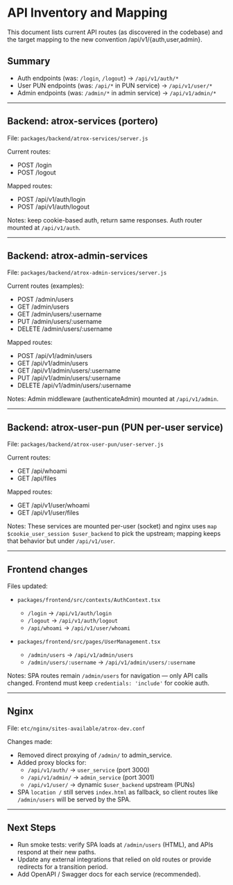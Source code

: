 # API Inventory and Mapping

This document lists current API routes (as discovered in the codebase) and the target mapping to the new convention /api/v1/{auth,user,admin}.

## Summary
- Auth endpoints (was: `/login`, `/logout`) -> `/api/v1/auth/*`
- User PUN endpoints (was: `/api/*` in PUN service) -> `/api/v1/user/*`
- Admin endpoints (was: `/admin/*` in admin service) -> `/api/v1/admin/*`

---

## Backend: atrox-services (portero)
File: `packages/backend/atrox-services/server.js`

Current routes:
- POST /login
- POST /logout

Mapped routes:
- POST /api/v1/auth/login
- POST /api/v1/auth/logout

Notes: keep cookie-based auth, return same responses. Auth router mounted at `/api/v1/auth`.

---

## Backend: atrox-admin-services
File: `packages/backend/atrox-admin-services/server.js`

Current routes (examples):
- POST /admin/users
- GET  /admin/users
- GET  /admin/users/:username
- PUT  /admin/users/:username
- DELETE /admin/users/:username

Mapped routes:
- POST /api/v1/admin/users
- GET  /api/v1/admin/users
- GET  /api/v1/admin/users/:username
- PUT  /api/v1/admin/users/:username
- DELETE /api/v1/admin/users/:username

Notes: Admin middleware (authenticateAdmin) mounted at `/api/v1/admin`.

---

## Backend: atrox-user-pun (PUN per-user service)
File: `packages/backend/atrox-user-pun/user-server.js`

Current routes:
- GET /api/whoami
- GET /api/files

Mapped routes:
- GET /api/v1/user/whoami
- GET /api/v1/user/files

Notes: These services are mounted per-user (socket) and nginx uses `map $cookie_user_session $user_backend` to pick the upstream; mapping keeps that behavior but under `/api/v1/user`.

---

## Frontend changes
Files updated:
- `packages/frontend/src/contexts/AuthContext.tsx`
  - `/login` -> `/api/v1/auth/login`
  - `/logout` -> `/api/v1/auth/logout`
  - `/api/whoami` -> `/api/v1/user/whoami`

- `packages/frontend/src/pages/UserManagement.tsx`
  - `/admin/users` -> `/api/v1/admin/users`
  - `/admin/users/:username` -> `/api/v1/admin/users/:username`

Notes: SPA routes remain `/admin/users` for navigation — only API calls changed. Frontend must keep `credentials: 'include'` for cookie auth.

---

## Nginx
File: `etc/nginx/sites-available/atrox-dev.conf`

Changes made:
- Removed direct proxying of `/admin/` to admin_service.
- Added proxy blocks for:
  - `/api/v1/auth/` -> `user_service` (port 3000)
  - `/api/v1/admin/` -> `admin_service` (port 3001)
  - `/api/v1/user/`  -> dynamic `$user_backend` upstream (PUNs)
- SPA `location /` still serves `index.html` as fallback, so client routes like `/admin/users` will be served by the SPA.

---

## Next Steps
- Run smoke tests: verify SPA loads at `/admin/users` (HTML), and APIs respond at their new paths.
- Update any external integrations that relied on old routes or provide redirects for a transition period.
- Add OpenAPI / Swagger docs for each service (recommended).

